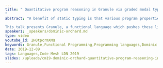 ```yaml
---
title: " Quantitative program reasoning in Granule via graded modal types
"
abstract: "A benefit of static typing is that various program properties can be specified and automatically checked as part of a language. But there are always limits to what can be expressed.

This talk presents Granule, a functional language which pushes these limits by combining linear and indexed types with the recent notion of graded modal types. Dominic will share examples enforcing privacy constraints, stateful protocols, and verifying properties of standard functional programs just by getting the right type signature."
speaker1: _speakers/dominic-orchard.md
type: video
youtube_id: 2HOtpcrmXMQ
keywords: Granule,Functional Programming,Programming languages,Dominic Orchard,Code Mesh LDN
date: 2019-12-09
tags: Languages,Code Mesh LDN 2019
slides: /uploads/cm19-dominic-orchard-quantitative-program-reasoning-in-granule-compressed.pdf
---
```


